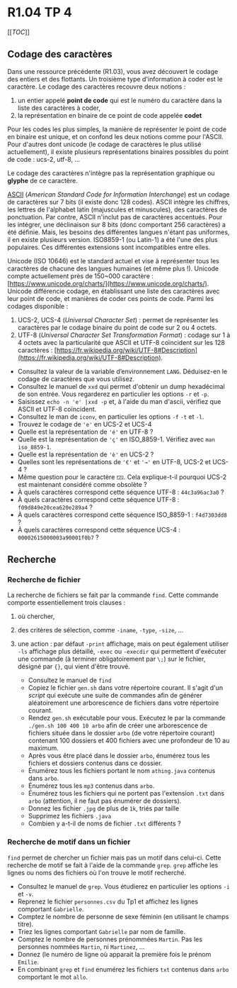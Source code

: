 # R1.04 TP 4

[[_TOC_]]

## Codage des caractères
Dans une ressource précédente (R1.03), vous avez découvert le codage des entiers et des flottants. Un troisième type d'information à coder est le caractère.
Le codage des caractères recouvre deux notions : 
   1. un entier appelé **point de code** qui est le numéro du caractère dans la liste des caractères à coder, 
   2. la représentation en binaire de ce point de code appelée **codet**


Pour les codes les plus simples, la manière de représenter le point de code en binaire est unique, et on confond les deux notions comme pour l'ASCII. Pour d'autres dont unicode (le codage de caractères le plus utilisé actuellement), il existe plusieurs représentations binaires possibles du point de code : ucs-2, utf-8, ...

Le codage des caractères n'intègre pas la représentation graphique ou **glyphe** de ce caractère.

[ASCII](https://fr.wikipedia.org/wiki/American_Standard_Code_for_Information_Interchange)
(*American Standard Code for Information Interchange*) est un codage de caractères sur 7 bits (il existe donc 128 codes). ASCII intègre les chiffres, les lettres de l'alphabet latin (majuscules et minuscules), des caractères de ponctuation. Par contre, ASCII n'inclut pas de caractères accentués. Pour les intégrer, une déclinaison sur 8 bits (donc comportant 256 caractères) a été définie. Mais, les besoins des différentes langues n'étant pas uniformes, il en existe plusieurs version. ISO8859-1 (ou Latin-1) a été l'une des plus populaires. Ces différentes extensions sont incompatibles entre elles.


Unicode (ISO 10646) est le standard actuel et vise à représenter tous les caractères de chacune des langues humaines (et même plus !). Unicode compte actuellement près de 150~000 caractère : [https://www.unicode.org/charts/](https://www.unicode.org/charts/). Unicode différencie codage, en établissant une liste des caractères avec leur point de code, et manières de coder ces points de code. Parmi les codages disponible : 
   1. UCS-2, UCS-4  (*Universal Character Set*) : permet de représenter les caractères par le codage binaire du point de code sur 2 ou 4 octets.
   2. UTF-8 (*Universal Character Set Transformation Format*) : codage sur 1 à 4 octets avec la particularité que ASCII et UTF-8 coïncident sur les 128 caractères : [https://fr.wikipedia.org/wiki/UTF-8#Description](https://fr.wikipedia.org/wiki/UTF-8#Description).


   - Consultez la valeur de la  variable d’environnement `LANG`. Déduisez-en le codage de caractères que vous utilisez.
   - Consultez le manuel de `xxd` qui permet d'obtenir un dump hexadécimal de son entrée. Vous regarderez en particulier les options `-r` et  `-p`.
   - Saisissez `echo -n 'e' |xxd -p` et, à l'aide du man d'ascii, vérifiez que ASCII et UTF-8 coïncident.
   - Consultez le man de `iconv`, en particulier les options `-f` `-t` et  `-l`.
   - Trouvez le codage de `'e'` en UCS-2 et UCS-4
   - Quelle est la représentation de `'é'` en UTF-8 ?
   - Quelle est la représentation de `'ç'` en ISO_8859-1. Vérifiez avec `man iso_8859-1`.
   - Quelle est la représentation de `'è'` en UCS-2 ? 
   - Quelles sont les représentations de  `'€'` et `'→'` en UTF-8, UCS-2 et UCS-4 ? 
   - Même question pour le caractère `🁂`. Cela explique-t-il pourquoi UCS-2 est maintenant considéré comme obsolète ?
   - À quels caractères correspond cette séquence UTF-8 : `44c3a96ac3a0` ?
   - À quels caractères correspond cette séquence UTF-8 : `f09d849e20cea620e289a4` ?
   - À quels caractères correspond cette séquence ISO_8859-1 : `f4d7303dd8` ?
   - À quels caractères correspond cette séquence UCS-4 : `00002615000003a90001f0b7` ?


## Recherche

### Recherche de fichier
La recherche de fichiers se fait par la commande `find`. Cette commande comporte essentiellement trois clauses :
1. où chercher,
2. des critères de sélection, comme `-iname`, `-type`, `-size`, ...
3. une action : par défaut `-print` affichage, mais on peut également utiliser `-ls` affichage plus détaillé,  `-exec` ou `-execdir` qui permettent d'exécuter une commande (à terminer obligatoirement par `\;`) sur le fichier, désigné par `{}`, qui vient d'être trouvé. 


   - Consultez le manuel de `find`
   - Copiez le fichier `gen.sh` dans votre répertoire courant. Il s'agit d'un *script* qui exécute une suite de commandes afin de générer aléatoirement une arborescence de fichiers dans votre répertoire courant.
   - Rendez `gen.sh` exécutable pour vous. Exécutez le par la commande `./gen.sh 100 400 10 arbo` afin de créer une arborescence de fichiers située dans le dossier `arbo` (de votre répertoire courant) contenant 100 dossiers et 400 fichiers avec une profondeur de 10 au maximum.
   - Après vous être placé dans le dossier `arbo`, énumérez tous les fichiers et dossiers contenus dans ce dossier.
   - Énumérez tous les fichiers portant le nom `athing.java` contenus dans `arbo`.
   - Énumérez tous les `mp3` contenus dans `arbo`.
   - Énumérez tous les fichiers qui ne portent pas l'extension `.txt` dans `arbo` (attention, il ne faut pas énumérer de dossiers).
   - Donnez les fichier `.jpg` de plus de `1k`, triés par taille
   - Supprimez les fichiers `.java`
   - Combien y a-t-il de noms de fichier `.txt` différents ?



### Recherche de motif dans un fichier
`find` permet de chercher un fichier mais pas un motif dans celui-ci. Cette recherche de motif se fait à l'aide de la commande `grep`. `grep` affiche les lignes ou noms des fichiers où l'on trouve le motif recherché. 
  - Consultez le manuel de `grep`. Vous étudierez en particulier les options `-i` et  `-v`.
  - Reprenez le fichier `personnes.csv` du Tp1 et affichez les lignes comportant `Gabrielle`.
   - Comptez le nombre de personne de sexe féminin (en utilisant le champs titre).
  - Triez les lignes comportant `Gabrielle` par nom de famille.
  - Comptez le nombre de personnes prénommées `Martin`. Pas les personnes nommées `Martin`, ni `Martinez`, ...
  - Donnez (le numéro de ligne où apparait la première fois le prénom `Emilie`. 
  - En combinant `grep` et `find` enumérez les fichiers `txt` contenus dans `arbo` comportant le mot `allo`.